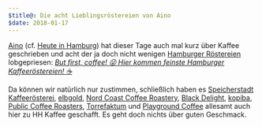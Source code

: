 ```yaml
---
$title@: Die acht Lieblingsröstereien von Aino
$date: 2018-01-17 
---
```


[Aino](https://getaino.de/) (cf. [Heute in Hamburg](https://aino.hamburg/heute/)) hat dieser Tage auch mal kurz über Kaffee geschrieben und acht der ja doch nicht wenigen [Hamburger Röstereien]([url('/content/pages/cafes.md')]) lobgepriesen: [_But first, coffee! 😜 Hier kommen feinste Hamburger Kaffeeröstereien! ☕️_](https://aino.hamburg/?contentid=41394)

Da können wir natürlich nur zustimmen, schließlich haben es [Speicherstadt Kaffeerösterei]([url('/content/cafes/speicherstadt-kaffeeroesterei.md')]), [elbgold]([url('/content/cafes/elbgold.md')]), [Nord Coast Coffee Roastery]([url('/content/cafes/nord-coast.md')]), [Black Delight]([url('/content/cafes/black-delight.md')]), [kopiba]([url('/content/cafes/kaffeeroesterei-deathpresso.md')]), [Public Coffee Roasters]([url('/content/cafes/public.md')]), [Torrefaktum]([url('/content/cafes/torrefaktum.md')]) und [Playground Coffee]([url('/content/cafes/playground.md')]) allesamt auch hier zu HH Kaffee geschafft. Es geht doch nichts über guten Geschmack.